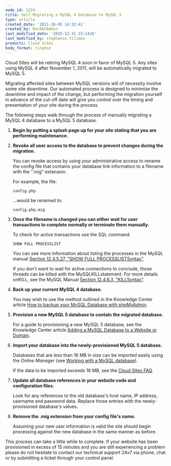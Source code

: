 ```yaml
---
node_id: 1224
title: Self-Migrating a MySQL 4 Database to MySQL 5
type: article
created_date: '2011-10-05 14:32:41'
created_by: RackKCAdmin
last_modified_date: '2015-12-31 15:1426'
last_modified_by: stephanie.fillmon
products: Cloud Sites
body_format: tinymce
---
```


Cloud Sites will be retiring MySQL 4 soon in favor of MySQL 5. Any sites
using MySQL 4 after November 1, 2011, will be automatically migrated to
MySQL 5.

Migrating affected sites between MySQL versions will of necessity
involve some site downtime. Our automated process is designed to
minimize the downtime and impact of the change, but performing the
migration yourself in advance of the cut-off date will give you control
over the timing and presentation of your site during the process.

The following steps walk through the process of manually migrating a
MySQL 4 database to a MySQL 5 database.

1.  **Begin by putting a splash page up for your site stating that you
    are performing maintenance.**

2.  **Revoke all user access to the database to prevent changes during
    the migration.**

    You can revoke access by using your administrative access to rename
    the config file that contains your database link information to a
    filename with the ".mig" extension.

    For example, the file:

        config.php

    ...would be renamed to:

        config.php.mig

3.  **Once the filename is changed you can either wait for user
    transactions to complete normally or terminate them manually.**

    To check for active transactions use the SQL command:

        SHOW FULL PROCESSLIST

    You can see more information about listing the processes in the
    MySQL manual [Section 12.4.5.27, "SHOW FULL
    PROCESSLISTSyntax"](http://dev.mysql.com/doc/refman/5.0/en/show-processlist.html).

    If you don't want to wait for active connections to conclude, those
    threads can be killed with the MySQLKILLstatement. For more details
    onKILL, see the MySQL Manual [Section 12.4.6.3,
    "KILLSyntax"](http://dev.mysql.com/doc/refman/5.0/en/kill.html).

4.  **Back up your current MySQL 4 database.**

    You may wish to use the method outlined in the Knowledge Center
    article [How to backup your MySQL Database with
    phpMyAdmin](http://www.rackspace.com/knowledge_center/article/how-to-backup-your-mysql-database-with-phpmyadmin).

5.  **Provision a new MySQL 5 database to contain the migrated
    database.**

    For a guide to provisioning a new MySQL 5 database, see the
    Knowledge Center article [Adding a MySQL Database to a Website or
    Domain](http://www.rackspace.com/knowledge_center/article/rackspace-cloud-sites-essentials-mysql-databases).

6.  **Import your database into the newly-provisioned MySQL 5
    database.**

    Databases that are less than 16 MB in size can be imported easily
    using the *Online Manager* (see [Working with a MySQL
    database](http://www.rackspace.com/knowledge_center/article/rackspace-cloud-sites-essentials-phpmyadmin-database-management-interface)).

    If the data to be imported exceeds 16 MB, see the [Cloud Sites
    FAQ](http://www.rackspace.com/knowledge_center/product-faq/cloud-sites).

7.  **Update all database references in your website code and
    configuration files.**

    Look for any references to the old database's host name, IP address,
    username and password data. Replace those entries with the
    newly-provisioned database's values.

8.  **Remove the .mig extension from your config file's name.**

    Assuming your new user information is valid the site should begin
    processing against the new database in the same manner as before.

This process can take a little while to complete. If your website has
been provisioned in excess of 15 minutes and you are still experiencing
a problem please do not hesitate to contact our technical support 24x7
via phone, chat or by submitting a ticket through your control panel.

